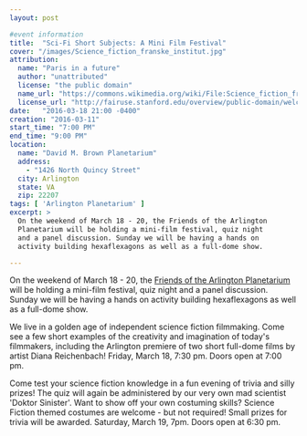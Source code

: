 ```yaml
---
layout: post

#event information
title:  "Sci-Fi Short Subjects: A Mini Film Festival"
cover: "/images/Science_fiction_franske_institut.jpg"
attribution:
  name: "Paris in a future"
  author: "unattributed"
  license: "the public domain"
  name_url: "https://commons.wikimedia.org/wiki/File:Science_fiction_franske_institut.jpg"
  license_url: "http://fairuse.stanford.edu/overview/public-domain/welcome"
date:   "2016-03-18 21:00 -0400"
creation: "2016-03-11"
start_time: "7:00 PM"
end_time: "9:00 PM"
location:
  name: "David M. Brown Planetarium"
  address:
    - "1426 North Quincy Street"
  city: Arlington
  state: VA
  zip: 22207
tags: [ 'Arlington Planetarium' ]
excerpt: >
  On the weekend of March 18 - 20, the Friends of the Arlington
  Planetarium will be holding a mini-film festival, quiz night
  and a panel discussion. Sunday we will be having a hands on
  activity building hexaflexagons as well as a full-dome show.

---
```


On the weekend of March 18 - 20, the [Friends of the Arlington
Planetarium](http://friendsoftheplanetarium.org/) will be
holding a mini-film festival, quiz night
and a panel discussion. Sunday we will be having a hands on
activity building hexaflexagons as well as a full-dome show.

We live in a golden age of independent science fiction
filmmaking. Come see a few short examples of the creativity
and imagination of today's filmmakers, including the Arlington
premiere of two short full-dome films by artist Diana Reichenbach!
Friday, March 18, 7:30 pm. Doors open at 7:00 pm.

Come test your science fiction knowledge in a fun evening of
trivia and silly prizes! The quiz will again be administered
by our very own mad scientist 'Doktor Sinister'. Want to show
off your own costuming skills? Science Fiction themed costumes
are welcome - but not required! Small prizes for trivia 
will be awarded. Saturday, March 19, 7pm. Doors open at 6:30 pm.
